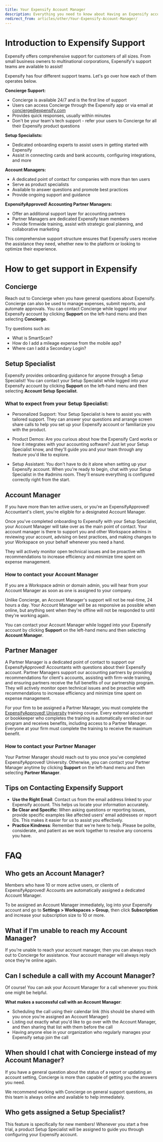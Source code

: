 ```yaml
---
title: Your Expensify Account Manager
description: Everything you need to know about Having an Expensify account manager
redirect_from: articles/other/Your-Expensify-Account-Manager/
---
```


<!-- The lines above are required by Jekyll to process the .md file -->

# Introduction to Expensify Support

Expensify offers comprehensive support for customers of all sizes. From small business owners to multinational corporations, Expensify's support teams are available to assist!

Expensify has four different support teams. Let's go over how each of them operates below. 

**Concierge Support:**
- Concierge is available 24/7 and is the first line of support
- Users can access Concierge through the Expensify app or via email at concierge@expensify.com
- Provides quick responses, usually within minutes
- Don't be your team's tech support - refer your users to Concierge for all their Expensify product questions

**Setup Specialists:**
- Dedicated onboarding experts to assist users in getting started with Expensify
- Assist in connecting cards and bank accounts, configuring integrations, and more

**Account Managers:**
- A dedicated point of contact for companies with more than ten users
- Serve as product specialists
- Available to answer questions and promote best practices
- Provide ongoing support and guidance

**ExpensifyApproved! Accounting Partner Managers:**
- Offer an additional support layer for accounting partners
- Partner Managers are dedicated Expensify team members
- Provide firmwide training, assist with strategic goal planning, and collaborative marketing

This comprehensive support structure ensures that Expensify users receive the assistance they need, whether new to the platform or looking to optimize their experience.

# How to get support in Expensify

## Concierge

Reach out to Concierge when you have general questions about Expensify. Concierge can also be used to manage expenses, submit reports, and automate approvals. You can contact Concierge while logged into your Expensify account by clicking **Support** on the left-hand menu and then selecting **Concierge**.

Try questions such as:
- What is SmartScan?
- How do I add a mileage expense from the mobile app?
- Where can I add a Secondary Login?

## Setup Specialist

Expensify provides onboarding guidance for anyone through a Setup Specialist! You can contact your Setup Specialist while logged into your Expensify account by clicking **Support** on the left-hand menu and then selecting **Account Setup Specialist**.

### What to expect from your Setup Specialist:

- Personalized Support: Your Setup Specialist is here to assist you with tailored support. They can answer your questions and arrange screen share calls to help you set up your Expensify account or familiarize you with the product.

- Product Demos: Are you curious about how the Expensify Card works or how it integrates with your accounting software? Just let your Setup Specialist know, and they'll guide you and your team through any feature you'd like to explore.

- Setup Assistant: You don't have to do it alone when setting up your Expensify account. When you're ready to begin, chat with your Setup Specialist in the #admins room. They'll ensure everything is configured correctly right from the start.


## Account Manager

If you have more than ten active users, or you're an ExpensifyApproved! Accountant's client, you're eligible for a designated Account Manager.

Once you've completed onboarding to Expensify with your Setup Specialist, your Account Manager will take over as the main point of contact. Your account manager is there to support you and other Workspace admins in reviewing your account, advising on best practices, and making changes to your Workspace on your behalf whenever you need a hand. 

They will actively monitor open technical issues and be proactive with recommendations to increase efficiency and minimize time spent on expense management.

### How to contact your Account Manager

If you are a Workspace admin or domain admin, you will hear from your Account Manager as soon as one is assigned to your company.

Unlike Concierge, an Account Manager's support will not be real-time, 24 hours a day. Your Account Manager will be as responsive as possible when online, but anything sent when they're offline will not be responded to until they're working again.

You can contact your Account Manager while logged into your Expensify account by clicking **Support** on the left-hand menu and then selecting **Account Manager**.

## Partner Manager

A Partner Manager is a dedicated point of contact to support our ExpensifyApproved! Accountants with questions about their Expensify account. Partner Managers support our accounting partners by providing recommendations for client's accounts, assisting with firm-wide training, and ensuring partners receive the full benefits of our partnership program. They will actively monitor open technical issues and be proactive with recommendations to increase efficiency and minimize time spent on expense management.

For your firm to be assigned a Partner Manager, you must complete the [ExpensifyApproved! University](https://use.expensify.com/accountants-program) training course. Every external accountant or bookkeeper who completes the training is automatically enrolled in our program and receives benefits, including access to a Partner Manager. Everyone at your firm must complete the training to receive the maximum benefit.

### How to contact your Partner Manager

Your Partner Manager should reach out to you once you've completed ExpensifyApproved! University. Otherwise, you can contact your Partner Manager anytime by clicking **Support** on the left-hand menu and then selecting **Partner Manager**.

## Tips on Contacting Expensify Support

- **Use the Right Email**: Contact us from the email address linked to your Expensify account. This helps us locate your information accurately.
- **Be Clear and Specific**: When asking questions or reporting issues, provide specific examples like affected users' email addresses or report IDs. This makes it easier for us to assist you effectively.
- **Practice Kindness**: Remember that we're here to help. Please be polite, considerate, and patient as we work together to resolve any concerns you have.

# FAQ
## Who gets an Account Manager?
Members who have 10 or more active users, or clients of ExpensifyApproved! Accounts are automatically assigned a dedicated Account Manager. 

To be assigned an Account Manager immediately, log into your Expensify account and go to **Settings > Workspaces > Group**, then click **Subscription** and increase your subscription size to 10 or more.

## What if I'm unable to reach my Account Manager?
If you're unable to reach your account manager, then you can always reach out to Concierge for assistance. Your account manager will always reply once they're online again.

## Can I schedule a call with my Account Manager?
Of course! You can ask your Account Manager for a call whenever you think one might be helpful. 

**What makes a successful call with an Account Manager**:
- Scheduling the call using their calendar link (this should be shared with you once you're assigned an Account Manager)
- Listing out exactly what you'd like to go over with the Account Manager, and then sharing that list with them before the call
- Having anyone else in your organization who regularly manages your Expensify setup join the call

## When should I chat with Concierge instead of my Account Manager?
If you have a general question about the status of a report or updating an account setting, Concierge is more than capable of getting you the answers you need. 

We recommend working with Concierge on general support questions, as this team is always online and available to help immediately.

## Who gets assigned a Setup Specialist?
This feature is specifically for new members! Whenever you start a free trial, a product Setup Specialist will be assigned to guide you through configuring your Expensify account.
